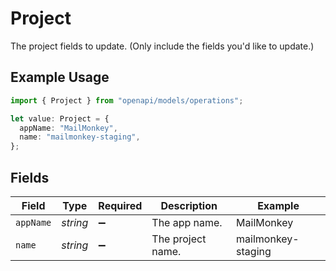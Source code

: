 # Project

The project fields to update. (Only include the fields you'd like to update.)

## Example Usage

```typescript
import { Project } from "openapi/models/operations";

let value: Project = {
  appName: "MailMonkey",
  name: "mailmonkey-staging",
};
```

## Fields

| Field              | Type               | Required           | Description        | Example            |
| ------------------ | ------------------ | ------------------ | ------------------ | ------------------ |
| `appName`          | *string*           | :heavy_minus_sign: | The app name.      | MailMonkey         |
| `name`             | *string*           | :heavy_minus_sign: | The project name.  | mailmonkey-staging |